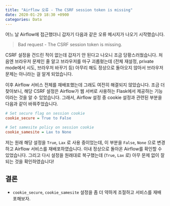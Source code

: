 ```yaml
---
title: "Airflow 오류 - The CSRF session token is missing"
date: 2020-01-29 18:30 +0900
categories: Data
---
```


어느 날 Airflow에 접근했더니 갑자기 다음과 같은 오류 메시지가 나오기 시작했습니다.

> Bad request - The CSRF session token is missing.

CSRF 설정을 건드린 적이 없는데 갑자기 안 된다고 나오니 조금 당황스러웠습니다. 처음엔 브라우저 문제인 줄 알고 브라우저를 마구 괴롭혔는데
(전체 재설정, private mode에서 시도, 브라우저 바꾸기 등) 아무리 해도 정상으로 돌아오지 않아서 브라우저 문제는 아니라는 걸 알게 되었습니다.  

이후 Airflow 서비스 전체를 재배포했는데 그래도 여전히 해결되지 않았습니다. 조금 더 찾아보니, 해당 CSRF 설정은 Airflow가 웹 서버로 사용하는
Flask에서 제공하는 기능이라는 것을 알 수 있었습니다. 그래서, Airflow 설정 중 cookie 설정과 관련된 부분을 다음과 같이 바꿔주었습니다.

```ini
# Set secure flag on session cookie
cookie_secure = True to False

# Set samesite policy on session cookie
cookie_samesite = Lax to None
```

저는 원래 해당 설정을 `True`, `Lax` 로 사용 중이었는데, 이 부분을 `False`, `None` 으로 변경하고 Airflow 서비스를 재배포하였습니다.
이내 정상으로 돌아온 Airflow를 확인할 수 있었습니다. 그리고 다시 설정을 원래대로 복구했는데 (`True`, `Lax` 로) 아무 문제 없이 잘 되는 것을
확인하였습니다!

## 결론
- `cookie_secure`, `cookie_samesite` 설정을 좀 더 약하게 조절하고 서비스를 재배포해보자.
